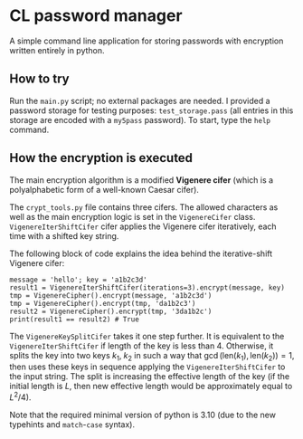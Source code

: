 # CL password manager
A simple command line application for storing passwords with encryption written entirely in python.

## How to try
Run the `main.py` script; no external packages are needed. I provided a password storage for testing purposes: `test_storage.pass` (all entries in this storage are encoded with a `my5pass` password). To start, type the `help` command.

## How the encryption is executed
The main encryption algorithm is a modified **Vigenere cifer** (which is a polyalphabetic form of a well-known Caesar cifer).

The `crypt_tools.py` file contains three cifers. The allowed characters as well as the main encryption logic is set in the `VigenereCifer` class. `VigenereIterShiftCifer` cifer applies the Vigenere cifer iteratively, each time with a shifted key string.

The following block of code explains the idea behind the iterative-shift Vigenere cifer:
```
message = 'hello'; key = 'a1b2c3d'
result1 = VigenereIterShiftCifer(iterations=3).encrypt(message, key)
tmp = VigenereCipher().encrypt(message, 'a1b2c3d')
tmp = VigenereCipher().encrypt(tmp, 'da1b2c3')
result2 = VigenereCipher().encrypt(tmp, '3da1b2c')
print(result1 == result2) # True
```

The `VigenereKeySplitCifer` takes it one step further. It is equivalent to the `VigenereIterShiftCifer` if length of the key is less than 4. Otherwise, it splits the key into two keys $k_1,\;k_2$ in such a way that $\gcd(\text{len}(k_1), \text{len}(k_2)) = 1$, then uses these keys in sequence applying the `VigenereIterShiftCifer` to the input string. The split is increasing the effective length of the key (if the initial length is $L$, then new effective length would be approximately equal to $L^2/4$).

Note that the required minimal version of python is 3.10 (due to the new typehints and `match`-`case` syntax).
